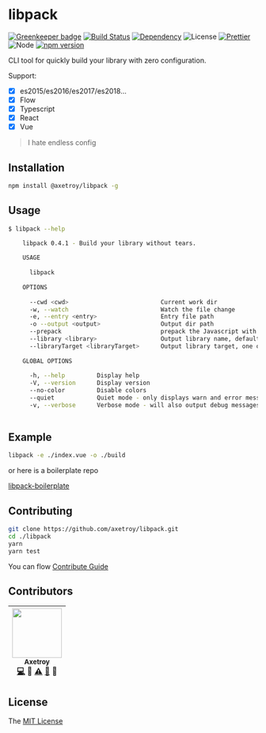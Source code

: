 # libpack

[![Greenkeeper badge](https://badges.greenkeeper.io/axetroy/libpack.svg)](https://greenkeeper.io/)
[![Build Status](https://travis-ci.org/axetroy/libpack.svg?branch=master)](https://travis-ci.org/axetroy/libpack)
[![Dependency](https://david-dm.org/axetroy/libpack.svg)](https://david-dm.org/axetroy/libpack)
![License](https://img.shields.io/badge/license-MIT-green.svg)
[![Prettier](https://img.shields.io/badge/Code%20Style-Prettier-green.svg)](https://github.com/prettier/prettier)
![Node](https://img.shields.io/badge/node-%3E=6.0-blue.svg?style=flat-square)
[![npm version](https://badge.fury.io/js/%40axetroy%2Flibpack.svg)](https://badge.fury.io/js/%40axetroy%2Flibpack)

CLI tool for quickly build your library with zero configuration.
 
Support:

- [x] es2015/es2016/es2017/es2018...
- [x] Flow
- [x] Typescript
- [x] React
- [x] Vue

> I hate endless config

## Installation

```bash
npm install @axetroy/libpack -g
```

## Usage

```bash
$ libpack --help

    libpack 0.4.1 - Build your library without tears.
      
    USAGE
 
      libpack 
 
    OPTIONS
 
      --cwd <cwd>                          Current work dir                                                                                  optional                            
      -w, --watch                          Watch the file change                                                                             optional                            
      -e, --entry <entry>                  Entry file path                                                                                   required      default: "./index.vue"
      -o --output <output>                 Output dir path                                                                                   required      default: "./build/"   
      --prepack                            prepack the Javascript with facebook/prepack                                                      optional                            
      --library <library>                  Output library name, default your package.json name field                                         optional                            
      --libraryTarget <libraryTarget>      Output library target, one of var/assign/this/window/global/commonjs/commonjs2/amd/umd/jsonp      optional      default: "umd"        
 
    GLOBAL OPTIONS
 
      -h, --help         Display help                                      
      -V, --version      Display version                                   
      --no-color         Disable colors                                    
      --quiet            Quiet mode - only displays warn and error messages
      -v, --verbose      Verbose mode - will also output debug messages
 
```

## Example

```bash
libpack -e ./index.vue -o ./build
```

or here is a boilerplate repo

[libpack-boilerplate](https://github.com/axetroy/libpack-boilerplate)

## Contributing

```bash
git clone https://github.com/axetroy/libpack.git
cd ./libpack
yarn
yarn test
```

You can flow [Contribute Guide](https://github.com/axetroy/libpack/blob/master/contributing.md)

## Contributors

<!-- ALL-CONTRIBUTORS-LIST:START - Do not remove or modify this section -->

| [<img src="https://avatars1.githubusercontent.com/u/9758711?v=3" width="100px;"/><br /><sub>Axetroy</sub>](http://axetroy.github.io)<br />[💻](https://github.com/axetroy/libpack/commits?author=axetroy) 🔌 [⚠️](https://github.com/axetroy/libpack/commits?author=axetroy) [🐛](https://github.com/axetroy/libpack/issues?q=author%3Aaxetroy) 🎨 |
| :---------------------------------------------------------------------------------------------------------------------------------------------------------------------------------------------------------------------------------------------------------------------------------------------------------------------------------------------------------------------------------: |


<!-- ALL-CONTRIBUTORS-LIST:END -->

## License

The [MIT License](https://github.com/axetroy/libpack/blob/master/LICENSE)
